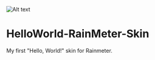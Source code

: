 ![Alt text](C:\Users\vmatv\Desktop/helloworld.png?raw=true "helloworld")

# HelloWorld-RainMeter-Skin
My first "Hello, World!" skin for Rainmeter.
